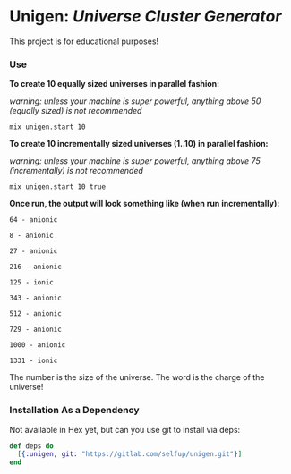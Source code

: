 # Unigen: *Universe Cluster Generator*

This project is for educational purposes!

### Use

**To create 10 equally sized universes in parallel fashion:**

*warning: unless your machine is super powerful, anything above 50 (equally sized) is not recommended*

```shell
mix unigen.start 10
```

**To create 10 incrementally sized universes (1..10) in parallel fashion:**

*warning: unless your machine is super powerful, anything above 75 (incrementally) is not recommended*

```shell
mix unigen.start 10 true
```

**Once run, the output will look something like (when run incrementally):**

```shell 
64 - anionic

8 - anionic

27 - anionic

216 - anionic

125 - ionic

343 - anionic

512 - anionic

729 - anionic

1000 - anionic

1331 - ionic
```

The number is the size of the universe. The word is the charge of the universe!

### Installation As a Dependency

Not available in Hex yet, but can you use git to install via deps:

```elixir
def deps do
  [{:unigen, git: "https://gitlab.com/selfup/unigen.git"}]
end
```
